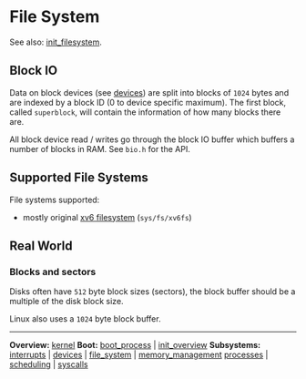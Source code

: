# File System

See also: [init_filesystem](init_filesystem.md).

## Block IO

Data on block devices (see [devices](../devices/devices.md)) are split into blocks of `1024` bytes and are indexed by a block ID (0 to device specific maximum).
The first block, called `superblock`, will contain the information of how many blocks there are.

All block device read / writes go through the block IO buffer which buffers a number of blocks in RAM. See `bio.h` for the API.


## Supported File Systems

File systems supported:
- mostly original [xv6 filesystem](xv6fs.md) (`sys/fs/xv6fs`)


## Real World

### Blocks and sectors

Disks often have `512` byte block sizes (sectors), the block buffer should be a multiple of the disk block size.

Linux also uses a `1024` byte block buffer.


---
**Overview:** [kernel](kernel.md)
**Boot:**
[boot_process](../overview/boot_process.md) | [init_overview](../overview/init_overview.md)
**Subsystems:**
[interrupts](../interrupts/interrupts.md) | [devices](../devices/devices.md) | [file_system](file_system.md) | [memory_management](../mm/memory_management.md)
[processes](../processes/processes.md) | [scheduling](../processes/scheduling.md) | [syscalls](../syscalls/syscalls.md)
